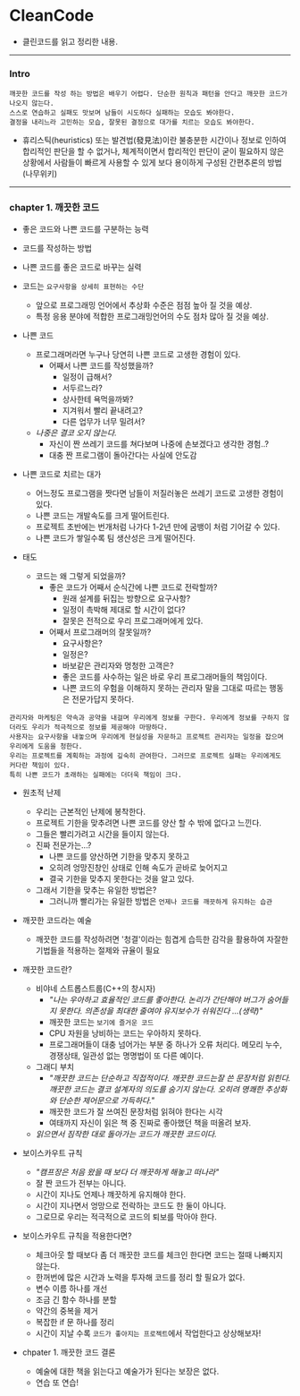 # CleanCode

- 클린코드를 읽고 정리한 내용.

-----
### Intro
```
깨끗한 코드를 작성 하는 방법은 배우기 어렵다. 단순한 원칙과 패턴을 안다고 깨끗한 코드가 나오지 않는다.
스스로 연습하고 실패도 맛보며 남들이 시도하다 실패하는 모습도 봐야한다.
결정을 내리느라 고민하는 모습, 잘못된 결정으로 대가를 치르는 모습도 봐야한다.
```
- 휴리스틱(heuristics) 또는 발견법(發見法)이란 불충분한 시간이나 정보로 인하여 합리적인 판단을 할 수 없거나, 체계적이면서 합리적인 판단이 굳이 필요하지 않은 상황에서 사람들이 빠르게 사용할 수 있게 보다 용이하게 구성된 간편추론의 방법(나무위키)   


-----

### chapter 1. 깨끗한 코드     


- 좋은 코드와 나쁜 코드를 구분하는 능력
- 코드를 작성하는 방법
- 나쁜 코드를 좋은 코드로 바꾸는 실력
- 코드는 `요구사항을 상세히 표현하는 수단`
  - 앞으로 프로그래밍 언어에서 추상화 수준은 점점 높아 질 것을 예상.
  - 특정 응용 분야에 적합한 프로그래밍언어의 수도 점차 많아 질 것을 예상.

- 나쁜 코드 
  - 프로그래머라면 누구나 당연히 나쁜 코드로 고생한 경험이 있다.
    -  어째서 나쁜 코드를 작성했을까?
       -  일정이 급해서?
       -  서두르느라?
       -  상사한테 욕먹을까봐?
       -  지겨워서 빨리 끝내려고?
       -  다른 업무가 너무 밀려서?
  - *나중은 결코 오지 않는다.*
    - 자신이 짠 쓰레기 코드를 쳐다보며 나중에 손보겠다고 생각한 경험..?
    - 대충 짠 프로그램이 돌아간다는 사실에 안도감

- 나쁜 코드로 치르는 대가
  - 어느정도 프로그램을 짯다면 남들이 저질러놓은 쓰레기 코드로 고생한 경험이 있다.
  - 나쁜 코드는 개발속도를 크게 떨어트린다.
  - 프로젝트 초반에는 번개처럼 나가다 1-2년 만에 굼뱅이 처럼 기어갈 수 있다.
  - 나쁜 코드가 쌓일수록 팀 생산성은 크게 떨어진다.

- 태도
  - 코드는 왜 그렇게 되었을까?
    - 좋은 코드가 어째서 순식간에 나쁜 코드로 전락할까?
      - 원래 설계를 뒤집는 방향으로 요구사항?
      - 일정이 촉박해 제대로 할 시간이 없다?
      - 잘못은 전적으로 우리 프로그래머에게 있다.
    - 어째서 프로그래머의 잘못일까?
      - 요구사항은?
      - 일정은?
      - 바보같은 관리자와 멍청한 고객은?
      - 좋은 코드를 사수하는 일은 바로 우리 프로그래머들의 책임이다.
      - 나쁜 코드의 우험을 이해하지 못하는 관리자 말을 그대로 따르는 행동은 전문가답지 못하다.


``` 
관리자와 마케팅은 약속과 공약을 내걸며 우리에게 정보를 구한다. 우리에게 정보를 구하지 않더라도 우리가 적극적으로 정보를 제공해야 마땅하다. 
사용자는 요구사항을 내놓으며 우리에게 현실성을 자문하고 프로젝트 관리자는 일정을 잡으며 우리에게 도움을 청한다.
우리는 프로젝트를 계획하는 과정에 깊숙히 관여한다. 그러므로 프로젝트 실패는 우리에게도 커다란 책임이 있다.
특히 나쁜 코드가 초래하는 실패에는 더더욱 책임이 크다.
```


- 원초적 난제
  - 우리는 근본적인 난제에 봉착한다. 
  - 프로젝트 기한을 맞추려면 나쁜 코드를 양산 할 수 밖에 없다고 느낀다.
  - 그들은 빨리가려고 시간을 들이지 않는다.
  - 진짜 전문가는...? 
    - 나쁜 코드를 양산하면 기한을 맞추지 못하고
    - 오히려 엉망진창인 상태로 인해 속도가 곧바로 늦어지고
    - 결국 기한을 맞추지 못한다는 것을 알고 있다.
  - 그래서 기한을 맞추는 유일한 방법은?
    - 그러니까 빨리가는 유일한 방법은 `언제나 코드를 깨끗하게 유지하는 습관`


- 깨끗한 코드라는 예술
  - 깨끗한 코드를 작성하려면 '청결'이라는 힘겹게 습득한 감각을 활용하여 자잘한 기법들을 적용하는 절제와 규율이 필요
  
- 깨끗한 코드란?
  - 비야네 스트롭스트룹(C++의 창시자)
    -  *"나는 우아하고 효율적인 코드를 좋아한다. 논리가 간단해야 버그가 숨어들지 못한다. 의존성을 최대한 줄여야 유지보수가 쉬워진다 ...(생략)"*
    -  깨끗한 코드는 `보기에 즐거운 코드`
    -  CPU 자원을 낭비하는 코드는 우아하지 못하다.
    -  프로그래머들이 대충 넘어가는 부분 중 하나가 오류 처리다. 메모리 누수, 경쟁상태, 일관성 없는 명명법이 또 다른 예이다.
  - 그래디 부치
    - *"깨끗한 코드는 단순하고 직접적이다. 깨끗한 코드는잘 쓴 문장처럼 읽힌다. 깨끗한 코드는 결코 설계자의 의도를 숨기지 않는다. 오히려 명쾌한 추상화와 단순한 제어문으로 가득하다."*
    - 깨끗한 코드가 잘 쓰여진 문장처럼 읽혀야 한다는 시각
    - 여태까지 자신이 읽은 책 중 진짜로 좋아했던 책을 떠올려 보자.
  - *읽으면서 짐작한 대로 돌아가는 코드가 깨끗한 코드이다.*

- 보이스카우트 규칙
  - *"캠프장은 처음 왔을 때 보다 더 깨끗하게 해놓고 떠나라"*
  - 잘 짠 코드가 전부는 아니다.
  - 시간이 지나도 언제나 꺠끗하게 유지해야 한다.
  - 시간이 지나면서 엉망으로 전락하는 코드도 한 둘이 아니다.
  - 그로므로 우리는 적극적으로 코드의 퇴보를 막아야 한다.
- 보이스카우트 규칙을 적용한다면?
  - 체크아웃 할 때보다 좀 더 깨끗한 코드를 체크인 한다면 코드는 절때 나빠지지 않는다.
  - 한꺼번에 많은 시간과 노력을 투자해 코드를 정리 할 필요가 없다.
  - 변수 이름 하나를 개선
  - 조금 긴 함수 하나를 분할
  - 약간의 중복을 제거
  - 복잡한 if 문 하나를 정리
  - 시간이 지날 수록 `코드가 좋아지는 프로젝트`에서 작업한다고 상상해보자!

- chpater 1. 깨끗한 코드 결론
  - 예술에 대한 책을 읽는다고 예술가가 된다는 보장은 없다.
  - 연습 또 연습!




